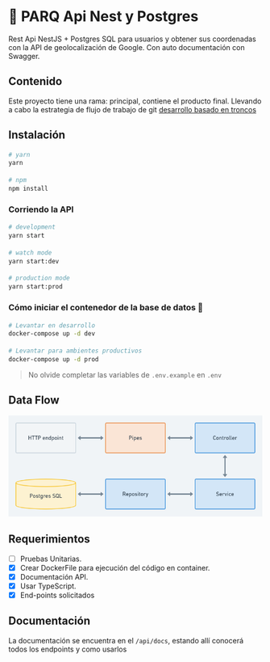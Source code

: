 # 🐘 PARQ Api Nest y Postgres

Rest Api NestJS + Postgres SQL para usuarios y obtener sus coordenadas con la API de geolocalización de Google. Con auto documentación con Swagger.

## Contenido

Este proyecto tiene una rama: principal, contiene el producto final.
Llevando a cabo la estrategia de flujo de trabajo de git [desarrollo basado en troncos](https://trunkbaseddevelopment.com/)

## Instalación

```sh
# yarn
yarn

# npm
npm install
```

### Corriendo la API

```sh
# development
yarn start

# watch mode
yarn start:dev

# production mode
yarn start:prod
```

### Cómo iniciar el contenedor de la base de datos 🐘

```sh
# Levantar en desarrollo
docker-compose up -d dev

# Levantar para ambientes productivos
docker-compose up -d prod
```

> No olvide completar las variables de `.env.example` en `.env`

## Data Flow

![data_flow](./diagrams/data_flow.png)

## Requerimientos

- [ ] Pruebas Unitarias.
- [x] Crear DockerFile para ejecución del código en container.
- [x] Documentación API.
- [x] Usar TypeScript.
- [x] End-points solicitados

## Documentación

La documentación se encuentra en el `/api/docs`, estando allí conocerá todos los endpoints y como usarlos
